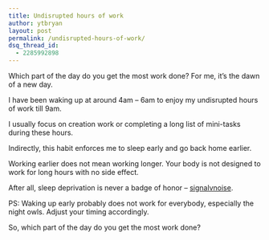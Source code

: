 ```yaml
---
title: Undisrupted hours of work
author: ytbryan
layout: post
permalink: /undisrupted-hours-of-work/
dsq_thread_id:
  - 2285992898
---
```

Which part of the day do you get the most work done? For me, it&#8217;s the dawn of a new day.

I have been waking up at around 4am &#8211; 6am to enjoy my undisrupted hours of work till 9am.

I usually focus on creation work or completing a long list of mini-tasks during these hours.

Indirectly, this habit enforces me to sleep early and go back home earlier.

Working earlier does not mean working longer. Your body is not designed to work for long hours with no side effect.

After all, sleep deprivation is never a badge of honor &#8211; [signalvnoise][1].

PS: Waking up early probably does not work for everybody, especially the night owls. Adjust your timing accordingly.

So, which part of the day do you get the most work done?

 [1]: http://signalvnoise.com/posts/1006-sleep-deprivation-is-not-a-badge-of-honor "signalvnoise"